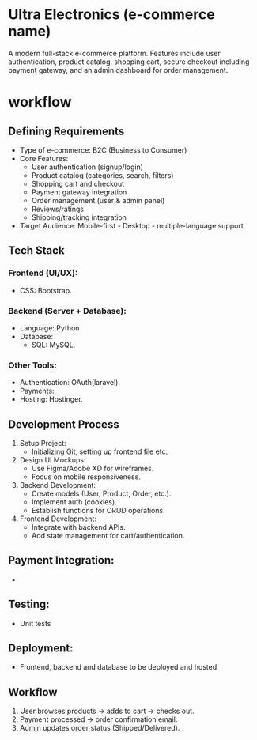 # Ultra Electronics (e-commerce name)
A modern full-stack e-commerce platform. Features include user authentication, product catalog, shopping cart, secure checkout including payment gateway, and an admin dashboard for order management.
# workflow
## Defining Requirements
- Type of e-commerce: B2C (Business to Consumer)
- Core Features:
  - User authentication (signup/login)
  - Product catalog (categories, search, filters)
  - Shopping cart and checkout
  - Payment gateway integration
  - Order management (user & admin panel)
  - Reviews/ratings
  - Shipping/tracking integration
- Target Audience: Mobile-first - Desktop - multiple-language support

## Tech Stack
### Frontend (UI/UX):
- CSS: Bootstrap.
### Backend (Server + Database):
- Language: Python
- Database: 
  - SQL: MySQL.

### Other Tools:
- Authentication: OAuth(laravel).
- Payments: 
- Hosting: Hostinger.

## Development Process
1. Setup Project:
   - Initializing Git, setting up frontend file etc.
2. Design UI Mockups:
   - Use Figma/Adobe XD for wireframes.
   - Focus on mobile responsiveness.
3. Backend Development:
   - Create models (User, Product, Order, etc.).
   - Implement auth (cookies).
   - Establish functions for CRUD operations.
4. Frontend Development:
   - Integrate with backend APIs.
   - Add state management for cart/authentication.
## Payment Integration:
   -
## Testing:
   - Unit tests
## Deployment:
   - Frontend, backend and database to be deployed and hosted


##  Workflow
1. User browses products → adds to cart → checks out.
2. Payment processed → order confirmation email.
3. Admin updates order status (Shipped/Delivered).

